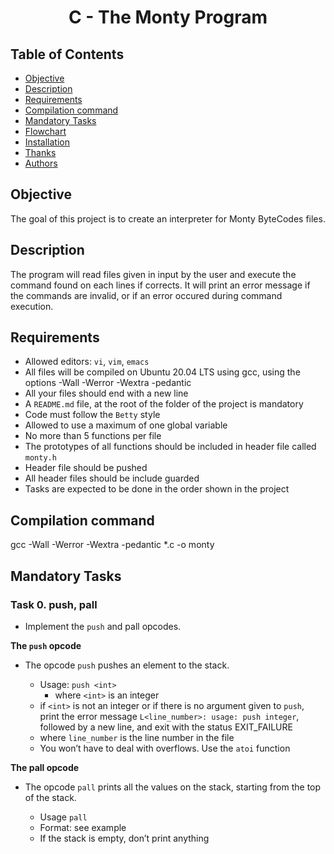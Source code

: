 # <p align="center">C - The Monty Program </p>

## Table of Contents

-   [Objective](#Objective)
-   [Description](#Descritpion)
-   [Requirements](#Requirements)
-   [Compilation command](#Compilation-command)
-   [Mandatory Tasks](#Mandatory-tasks)
-   [Flowchart](#Flowchart)
-   [Installation](#Installation)
-   [Thanks](#Thanks)
-   [Authors](#Authors)

## Objective

The goal of this project is to create an interpreter for Monty ByteCodes files.

## Description

The program will read files given in input by the user and execute the command found on each lines if corrects.
It will print an error message if the commands are invalid, or if an error occured during command execution. 

## Requirements

-   Allowed editors: `vi`, `vim`, `emacs`
-   All files will be compiled on Ubuntu 20.04 LTS using gcc, using the options -Wall -Werror -Wextra -pedantic
-   All your files should end with a new line
-   A `README.md` file, at the root of the folder of the project is mandatory
-   Code must follow the `Betty` style
-   Allowed to use a maximum of one global variable
-   No more than 5 functions per file
-   The prototypes of all functions should be included in header file called `monty.h`
-   Header file should be pushed
-   All header files should be include guarded
-   Tasks are expected to be done in the order shown in the project

## Compilation command

gcc -Wall -Werror -Wextra -pedantic *.c -o monty

## Mandatory Tasks

### Task 0. push, pall

- Implement the `push` and pall opcodes.

**The `push` opcode**

- The opcode `push` pushes an element to the stack.

  * Usage: `push <int>`
    * where `<int>` is an integer
  * if `<int>` is not an integer or if there is no argument given to `push`, print the error message `L<line_number>: usage: push integer`, followed by a new line, and exit with the status EXIT_FAILURE
  * where `line_number` is the line number in the file
  * You won’t have to deal with overflows. Use the `atoi` function

**The pall opcode**

- The opcode `pall` prints all the values on the stack, starting from the top of the stack.

  * Usage `pall`
  * Format: see example
  * If the stack is empty, don’t print anything

